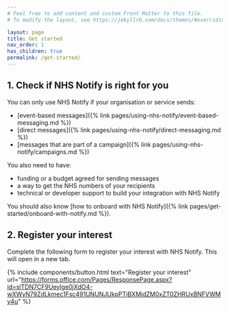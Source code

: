 ```yaml
---
# Feel free to add content and custom Front Matter to this file.
# To modify the layout, see https://jekyllrb.com/docs/themes/#overriding-theme-defaults

layout: page
title: Get started
nav_order: 1
has_children: true
permalink: /get-started/
---
```


## 1. Check if NHS Notify is right for you

You can only use NHS Notify if your organisation or service sends:

- [event-based messages]({% link pages/using-nhs-notify/event-based-messaging.md %})
- [direct messages]({% link pages/using-nhs-notify/direct-messaging.md %})
- [messages that are part of a campaign]({% link pages/using-nhs-notify/campaigns.md %})

You also need to have:

- funding or a budget agreed for sending messages
- a way to get the NHS numbers of your recipients
- technical or developer support to build your integration with NHS Notify

You should also know [how to onboard with NHS Notify]({% link pages/get-started/onboard-with-notify.md %}).

## 2. Register your interest

Complete the following form to register your interest with NHS Notify. This will open in a new tab.

{% include components/button.html
    text="Register your interest"
    url="https://forms.office.com/Pages/ResponsePage.aspx?id=slTDN7CF9UeyIge0jXdO4-wXWyN79ZdLkmec1Fsc491UNUNJUkpPTjBXMjdZM0xZT0ZHRUxBNFVWMy4u"
%}
